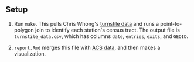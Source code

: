 ## Setup

1. Run `make`. This pulls Chris Whong's [turnstile data](https://qri.cloud/nyc-transit-data/turnstile_daily_counts_2020) and runs a point-to-polygon join to identify each station's census tract. The output file is `turnstile_data.csv`, which has columns `date`, `entries`, `exits`, and `GEOID`.

2. `report.Rmd` merges this file with [ACS data](https://www.census.gov/programs-surveys/acs), and then makes a  visualization.
